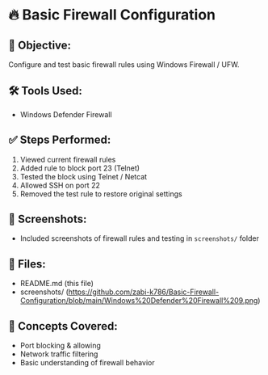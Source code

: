 # 🔥 Basic Firewall Configuration

## 🔐 Objective:
Configure and test basic firewall rules using Windows Firewall / UFW.

## 🛠 Tools Used:
- Windows Defender Firewall

## ✅ Steps Performed:
1. Viewed current firewall rules
2. Added rule to block port 23 (Telnet)
3. Tested the block using Telnet / Netcat
4. Allowed SSH on port 22
5. Removed the test rule to restore original settings

## 📸 Screenshots:
- Included screenshots of firewall rules and testing in `screenshots/` folder

## 📁 Files:
- README.md (this file)
- screenshots/ (https://github.com/zabi-k786/Basic-Firewall-Configuration/blob/main/Windows%20Defender%20Firewall%209.png)

## 🔗 Concepts Covered:
- Port blocking & allowing
- Network traffic filtering
- Basic understanding of firewall behavior

